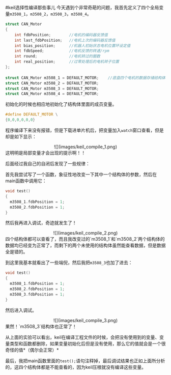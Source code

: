 #keil选择性编译那些事儿
今天遇到个非常奇葩的问题，我首先定义了四个全局变量`m3508_1`，`m3508_2`，`m3508_3`，`m3508_4`。
```c
struct CAN_Motor
{
    int fdbPosition;        //电机的编码器反馈值
    int last_fdbPosition;   //电机上次的编码器反馈值
    int bias_position;      //机器人初始状态电机位置环设定值
    int fdbSpeed;           //电机反馈的转速/rpm
    int round;              //电机转过的圈数
    int real_position;      //过零处理后的电机转子位置
};

struct CAN_Motor m3508_1 = DEFAULT_MOTOR;    //底盘四个电机的数据存储结构体
struct CAN_Motor m3508_2 = DEFAULT_MOTOR;
struct CAN_Motor m3508_3 = DEFAULT_MOTOR;
struct CAN_Motor m3508_4 = DEFAULT_MOTOR;
```
初始化的时候也相应地初始化了结构体里面的成员变量。
```c
#define DEFAULT_MOTOR \
{0,0,0,0,0,0}
```
程序编译下来没有报错，但是下载进单片机后，把变量加入`watch`窗口查看，但是却是如下显示：
<center>![](images/keil_compile_1.png)</center>
这明明是局部变量才会出现的提示啊！！

后面经过我自己的自闭后发现了一些规律：

首先我尝试写了一个函数，象征性地改变一下其中一个结构体的参数，然后在main函数中调用它：
```c
void test()
{
  m3508_1.fdbPosition = 1;
  m3508_2.fdbPosition = 1;
}
```
然后我再进入调试，奇迹就发生了！
<center>![](images/keil_compile_2.png)</center>
四个结构体都可以查看了，而且我改变过的`m3508_1`和`m3508_2`两个结构体的数据均已经变为正常了，而剩下的两个未使用的结构体虽然能查看数据，但是数据全是错的。

到这里我基本就看出了一些端倪，然后我把`m3508_3`也加了进去：
```c
void test()
{
  m3508_1.fdbPosition = 1;
  m3508_2.fdbPosition = 1;
  m3508_3.fdbPosition = 1;
}
```
然后进入调试。
<center>![](images/keil_compile_3.png)</center>
果然！`m3508_3`结构体也正常了！

从上面的实验可以看出，keil在编译工程文件的时候，会把没有使用到的变量、变量类型和函数都删除，如果变量初始化后但是没有使用，那么它的值就会是一个很奇怪的值*（偶尔会正常）*

最后，我把main函数里面的`test();`语句注释掉，最后调试结果也正如上面所分析的，这四个结构体都是不能查看的，因为keil压根就没有编译这些变量。
